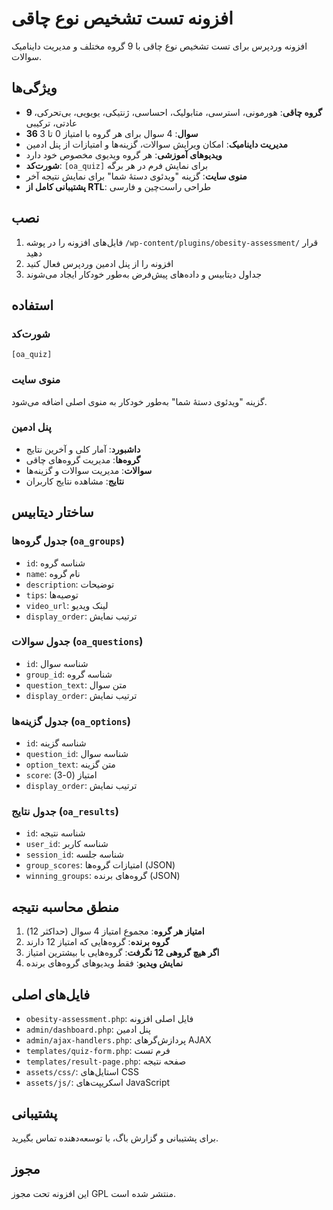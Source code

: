 # افزونه تست تشخیص نوع چاقی

افزونه وردپرس برای تست تشخیص نوع چاقی با 9 گروه مختلف و مدیریت داینامیک سوالات.

## ویژگی‌ها

- **9 گروه چاقی**: هورمونی، استرسی، متابولیک، احساسی، ژنتیکی، یویویی، بی‌تحرکی، عادتی، ترکیبی
- **36 سوال**: 4 سوال برای هر گروه با امتیاز 0 تا 3
- **مدیریت داینامیک**: امکان ویرایش سوالات، گزینه‌ها و امتیازات از پنل ادمین
- **ویدیوهای آموزشی**: هر گروه ویدیوی مخصوص خود دارد
- **شورت‌کد**: `[oa_quiz]` برای نمایش فرم در هر برگه
- **منوی سایت**: گزینه "ویدئوی دستهٔ شما" برای نمایش نتیجه آخر
- **پشتیبانی کامل از RTL**: طراحی راست‌چین و فارسی

## نصب

1. فایل‌های افزونه را در پوشه `/wp-content/plugins/obesity-assessment/` قرار دهید
2. افزونه را از پنل ادمین وردپرس فعال کنید
3. جداول دیتابیس و داده‌های پیش‌فرض به‌طور خودکار ایجاد می‌شوند

## استفاده

### شورت‌کد
```
[oa_quiz]
```

### منوی سایت
گزینه "ویدئوی دستهٔ شما" به‌طور خودکار به منوی اصلی اضافه می‌شود.

### پنل ادمین
- **داشبورد**: آمار کلی و آخرین نتایج
- **گروه‌ها**: مدیریت گروه‌های چاقی
- **سوالات**: مدیریت سوالات و گزینه‌ها
- **نتایج**: مشاهده نتایج کاربران

## ساختار دیتابیس

### جدول گروه‌ها (`oa_groups`)
- `id`: شناسه گروه
- `name`: نام گروه
- `description`: توضیحات
- `tips`: توصیه‌ها
- `video_url`: لینک ویدیو
- `display_order`: ترتیب نمایش

### جدول سوالات (`oa_questions`)
- `id`: شناسه سوال
- `group_id`: شناسه گروه
- `question_text`: متن سوال
- `display_order`: ترتیب نمایش

### جدول گزینه‌ها (`oa_options`)
- `id`: شناسه گزینه
- `question_id`: شناسه سوال
- `option_text`: متن گزینه
- `score`: امتیاز (0-3)
- `display_order`: ترتیب نمایش

### جدول نتایج (`oa_results`)
- `id`: شناسه نتیجه
- `user_id`: شناسه کاربر
- `session_id`: شناسه جلسه
- `group_scores`: امتیازات گروه‌ها (JSON)
- `winning_groups`: گروه‌های برنده (JSON)

## منطق محاسبه نتیجه

1. **امتیاز هر گروه**: مجموع امتیاز 4 سوال (حداکثر 12)
2. **گروه برنده**: گروه‌هایی که امتیاز 12 دارند
3. **اگر هیچ گروهی 12 نگرفت**: گروه‌هایی با بیشترین امتیاز
4. **نمایش ویدیو**: فقط ویدیوهای گروه‌های برنده

## فایل‌های اصلی

- `obesity-assessment.php`: فایل اصلی افزونه
- `admin/dashboard.php`: پنل ادمین
- `admin/ajax-handlers.php`: پردازش‌گرهای AJAX
- `templates/quiz-form.php`: فرم تست
- `templates/result-page.php`: صفحه نتیجه
- `assets/css/`: استایل‌های CSS
- `assets/js/`: اسکریپت‌های JavaScript

## پشتیبانی

برای پشتیبانی و گزارش باگ، با توسعه‌دهنده تماس بگیرید.

## مجوز

این افزونه تحت مجوز GPL منتشر شده است.
